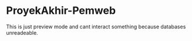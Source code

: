 # ProyekAkhir-Pemweb

This is just preview mode and cant interact something because databases unreadeable.
